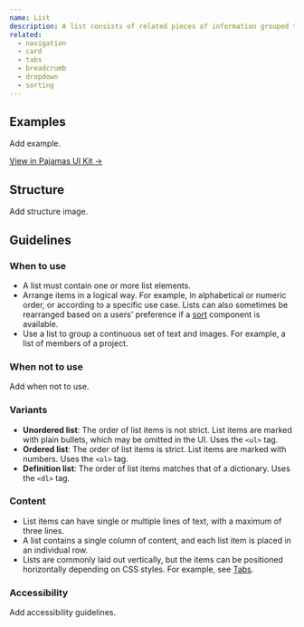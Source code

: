 ```yaml
---
name: List
description: A list consists of related pieces of information grouped together, clearly associated to each other. Lists are easy to read and maintain, and they provide a good structural point of view for interface elements.
related:
  - navigation
  - card
  - tabs
  - breadcrumb
  - dropdown
  - sorting
---
```


## Examples

<admonition type="todo">Add example.</admonition>

[View in Pajamas UI Kit →](https://www.figma.com/file/qEddyqCrI7kPSBjGmwkZzQ/Component-library?node-id=425%3A128)

## Structure

<admonition type="todo">Add structure image.</admonition>

## Guidelines

### When to use

- A list must contain one or more list elements.
- Arrange items in a logical way. For example, in alphabetical or numeric order, or according to a specific use case. Lists can also sometimes be rearranged based on a users' preference if a [sort](/components/sorting) component is available.
- Use a list to group a continuous set of text and images. For example, a list of members of a project.

### When not to use

<admonition type="todo">Add when not to use.</admonition>

### Variants

- **Unordered list**: The order of list items is not strict. List items are marked with plain bullets, which may be omitted in the UI. Uses the `<ul>` tag.
- **Ordered list**: The order of list items is strict. List items are marked with numbers. Uses the `<ol>` tag.
- **Definition list**: The order of list items matches that of a dictionary. Uses the `<dl>` tag.

### Content

- List items can have single or multiple lines of text, with a maximum of three lines.
- A list contains a single column of content, and each list item is placed in an individual row.
- Lists are commonly laid out vertically, but the items can be positioned horizontally depending on CSS styles. For example, see [Tabs](/components/tabs).

### Accessibility

<admonition type="todo">Add accessibility guidelines.</admonition>
